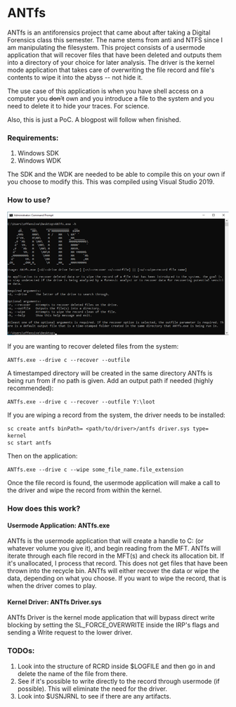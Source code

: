 # ANTfs
ANTfs is an antiforensics project that came about after taking a Digital Forensics class this semester. The name stems from anti and NTFS since I am manipulating the filesystem. This project consists of a usermode application that will recover files that have been deleted and outputs them into a directory of your choice for later analysis. The driver is the kernel mode application that takes care of overwriting the file record and file's contents to wipe it into the abyss -- not hide it. 

The use case of this application is when you have shell access on a computer you ~~don't~~ own and you introduce a file to the system and you need to delete it to hide your traces. For science. 

Also, this is just a PoC. A blogpost will follow when finished.

### Requirements:
1. Windows SDK
2. Windows WDK

The SDK and the WDK are needed to be able to compile this on your own if you choose to modify this. This was compiled using Visual Studio 2019. 

### How to use?
![alt text](https://github.com/ch3rn0byl/ANTfs/blob/master/Images/helpmenu.png)

If you are wanting to recover deleted files from the system: 
```
ANTfs.exe --drive c --recover --outfile
```
A timestamped directory will be created in the same directory ANTfs is being run from if no path is given. Add an output path if needed (highly recommended):
```
ANTfs.exe --drive c --recover --outfile Y:\loot
```
If you are wiping a record from the system, the driver needs to be installed:
```
sc create antfs binPath= <path/to/driver>/antfs driver.sys type= kernel
sc start antfs
```
Then on the application:
```
ANTfs.exe --drive c --wipe some_file_name.file_extension
```
Once the file record is found, the usermode application will make a call to the driver and wipe the record from within the kernel.

### How does this work?
#### Usermode Application: ANTfs.exe
ANTfs is the usermode application that will create a handle to C: (or whatever volume you give it), and begin reading from the MFT. ANTfs will iterate through each file record in the MFT(s) and check its allocation bit. If it's unallocated, I process that record. This does not get files that have been thrown into the recycle bin. ANTfs will either recover the data or wipe the data, depending on what you choose. If you want to wipe the record, that is when the driver comes to play.

#### Kernel Driver: ANTfs Driver.sys
ANTfs Driver is the kernel mode application that will bypass direct write blocking by setting the SL_FORCE_OVERWRITE inside the IRP's flags and sending a Write request to the lower driver. 

### TODOs:
1. Look into the structure of RCRD inside $LOGFILE and then go in and delete the name of the file from there. 
2. See if it's possible to write directly to the record through usermode (if possible). This will eliminate the need for the driver.
3. Look into $USNJRNL to see if there are any artifacts.
